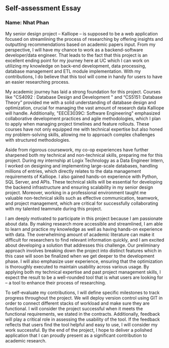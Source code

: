 ## Self-assessment Essay
### Name: Nhat Phan
My senior design project – Kalliope – is supposed to be a web application focused on streamlining the process of researching by offering insights and outputting recommendations based on academic papers input. From my perspective, I will have my chance to work as a backend-software developer/data engineer. That leads to the fact that this project is an excellent ending point for my journey here at UC which I can work on utilizing my knowledge on back-end development, data processing, database management and ETL module implementation. With my contributions, I do believe that this tool will come in handy for users to have an easier researching process.

My academic journey has laid a strong foundation for this project. Courses like "CS4092 : Database Design and Development " and “CS5151: Database Theory” provided me with a solid understanding of database design and optimization, crucial for managing the vast amount of research data Kalliope will handle. Additionally, "EECE3039C: Software Engineering" emphasized collaborative development practices and agile methodologies, which I plan to apply when managing project timelines and feature rollouts. These courses have not only equipped me with technical expertise but also honed my problem-solving skills, allowing me to approach complex challenges with structured methodologies.

Aside from rigorous coursework, my co-op experiences have further sharpened both my technical and non-technical skills, preparing me for this project. During my internship at Logix Technology as a Data Engineer Intern, I worked on designing and implementing large-scale databases, handling millions of entries, which directly relates to the data management requirements of Kalliope. I also gained hands-on experience with Python, SQL Server, and APIs. These technical skills will be essential for developing the backend infrastructure and ensuring scalability in my senior design project.  Moreover, working in a professional environment taught me valuable non-technical skills such as effective communication, teamwork, and project management, which are critical for successfully collaborating with my talented teammate during this project.

I am deeply motivated to participate in this project because I am passionate about data. By making research more accessible and streamlined, I am able to learn and practice my knowledge as well as having hands-on experience with data. The overwhelming amount of academic literature can make it difficult for researchers to find relevant information quickly, and I am excited about developing a solution that addresses this challenge. Our preliminary approach involves breaking down the project into distinct features which in this case will soon be finalized when we get deeper to the development phase. I will also emphasize user experience, ensuring that the optimization is thoroughly executed to maintain usability across various usage. By applying both my technical expertise and past project management skills, I expect the result to be a well-rounded tool that is what users are looking for – a tool to enhance their process of researching.

To self-evaluate my contributions, I will define specific milestones to track progress throughout the project. We will deploy version control using GIT in order to connect different stacks of workload and make sure they are functional. I will consider the project successful when it meets the functional requirements, we stated in  the contracts. Additionally, feedback will play a critical role in assessing the usability of the tool. If the feedback reflects that users find the tool helpful and easy to use, I will consider my work successful. By the end of the project, I hope to deliver a polished application that I can proudly present as a significant contribution to academic research.

